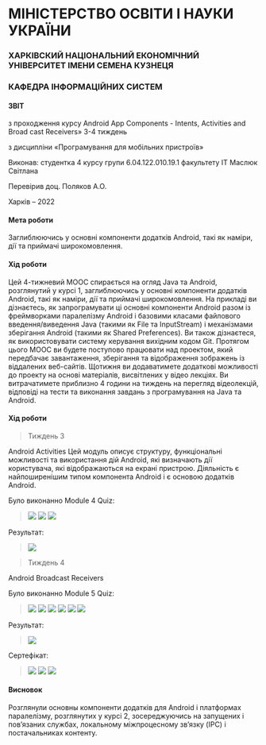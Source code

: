# МІНІСТЕРСТВО ОСВІТИ І НАУКИ УКРАЇНИ

### ХАРКІВСКИЙ НАЦІОНАЛЬНИЙ ЕКОНОМІЧНИЙ УНІВЕРСИТЕТ ІМЕНИ СЕМЕНА КУЗНЕЦЯ

### КАФЕДРА ІНФОРМАЦІЙНИХ СИСТЕМ


#### ЗВІТ

з проходження курсу Android App Components - Intents, Activities and Broad cast Receivers» 3-4 тиждень

з дисципліни «Програмування для мобільних пристроїв»

Виконав:
студентка 4 курсу
групи  6.04.122.010.19.1
факультету ІТ
Маcлюк Світлана

Перевірив
доц. Поляков А.О.

Харків – 2022

#### Мета роботи
Заглиблюючись у основні компоненти додатків Android, такі як наміри, дії та приймачі широкомовлення.

#### Хід роботи
Цей 4-тижневий MOOC спирається на огляд Java та Android, розглянутий у курсі 1, заглиблюючись у основні компоненти додатків Android, такі як наміри, дії та приймачі широкомовлення. На прикладі ви дізнаєтесь, як запрограмувати ці основні компоненти Android разом із фреймворками паралелізму Android і базовими класами файлового введення/виведення Java (такими як File та InputStream) і механізмами зберігання Android (такими як Shared Preferences). Ви також дізнаєтеся, як використовувати систему керування вихідним кодом Git. Протягом цього MOOC ви будете поступово працювати над проектом, який передбачає завантаження, зберігання та відображення зображень із віддалених веб-сайтів. Щотижня ви додаватимете додаткові можливості до проекту на основі матеріалів, висвітлених у відео лекціях. Ви витрачатимете приблизно 4 години на тиждень на перегляд відеолекцій, відповіді на тести та виконання завдань з програмування на Java та Android.

#### Хід роботи

>Тиждень 3

Android Activities
Цей модуль описує структуру, функціональні можливості та використання дій Android, які визначають дії користувача, які відображаються на екрані пристрою. Діяльність є найпоширенішим типом компонента Android і є основою додатків Android.

Було виконанно Module 4 Quiz:
>![](img/module4quiz/Q4_1.png)
>![](img/module4quiz/Q4_2.png)
>![](img/module4quiz/Q4_3.png)

Результат:
>![](img/module4quiz/Q4.png)

> Тиждень 4
 
Android Broadcast Receivers

Було виконанно Module 5 Quiz:
>![](img/module5quiz/Q5_1.png)
>![](img/module5quiz/Q5_2.png)
>![](img/module5quiz/Q5_4.png)
>![](img/module5quiz/Q5_5.png)
>![](img/module5quiz/Q5_6.png)
>![](img/module5quiz/Q5_7.png)

Результат:
>![](img/module5quiz/Q5.png)

Сертефікат:
>![](img/certificat/Certificat_1.png)
>![](img/certificat/Certificat_2.png)
>![](img/certificat/Certificat_3.png)

#### Висновок
Розглянули основны компоненти додатків для Android і платформах паралелізму,
розглянутих у курсі 2, зосереджуючись на запущених і пов’язаних службах,
локальному міжпроцесному зв’язку (IPC) і постачальниках контенту.